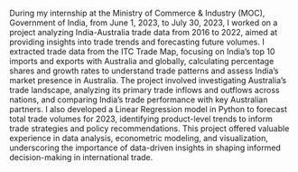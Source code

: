 During my internship at the Ministry of Commerce & Industry (MOC), Government of India, from June 1, 2023, to July 30, 2023, I worked on a project analyzing India-Australia trade data from 2016 to 2022, aimed at providing insights into trade trends and forecasting future volumes. I extracted trade data from the ITC Trade Map, focusing on India’s top 10 imports and exports with Australia and globally, calculating percentage shares and growth rates to understand trade patterns and assess India’s market presence in Australia. The project involved investigating Australia’s trade landscape, analyzing its primary trade inflows and outflows across nations, and comparing India’s trade performance with key Australian partners. I also developed a Linear Regression model in Python to forecast total trade volumes for 2023, identifying product-level trends to inform trade strategies and policy recommendations. This project offered valuable experience in data analysis, econometric modeling, and visualization, underscoring the importance of data-driven insights in shaping informed decision-making in international trade.

